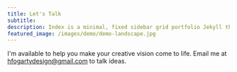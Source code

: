 ```yaml
---
title: Let's Talk
subtitle:
description: Index is a minimal, fixed sidebar grid portfolio Jekyll theme.
featured_image: /images/demo/demo-landscape.jpg
---
```


I'm available to help you make your creative vision come to life. Email me at hfogartydesign@gmail.com to talk ideas.

